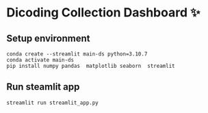 # Dicoding Collection Dashboard ✨

## Setup environment
```
conda create --streamlit main-ds python=3.10.7
conda activate main-ds
pip install numpy pandas  matplotlib seaborn  streamlit
```

## Run steamlit app
```
streamlit run streamlit_app.py
```